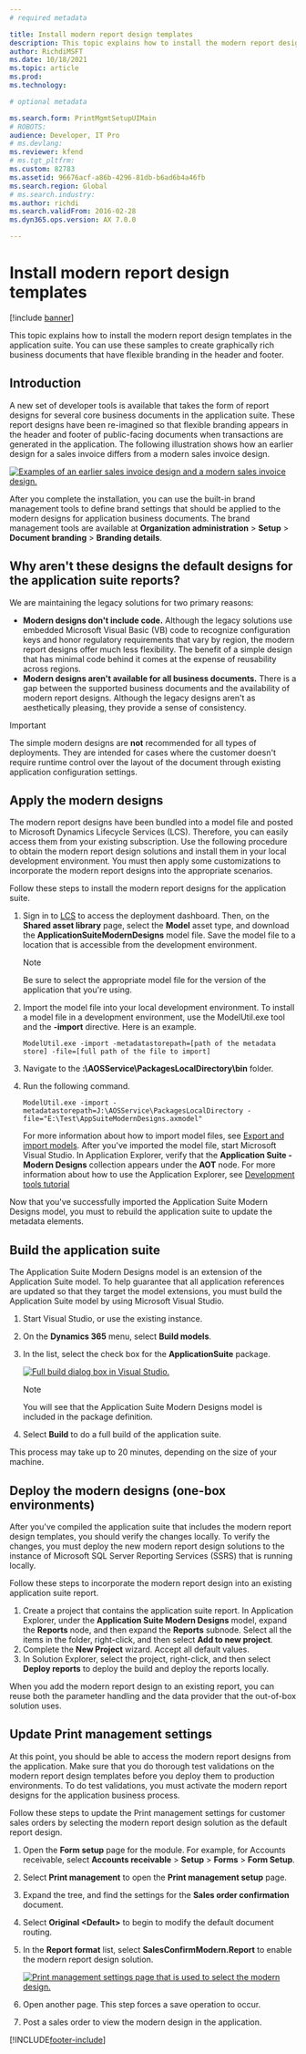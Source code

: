```yaml
---
# required metadata

title: Install modern report design templates
description: This topic explains how to install the modern report design templates in the application suite.
author: RichdiMSFT
ms.date: 10/18/2021
ms.topic: article
ms.prod: 
ms.technology: 

# optional metadata

ms.search.form: PrintMgmtSetupUIMain
# ROBOTS: 
audience: Developer, IT Pro
# ms.devlang: 
ms.reviewer: kfend
# ms.tgt_pltfrm: 
ms.custom: 82783
ms.assetid: 96676acf-a86b-4296-81db-b6ad6b4a46fb
ms.search.region: Global
# ms.search.industry: 
ms.author: richdi
ms.search.validFrom: 2016-02-28
ms.dyn365.ops.version: AX 7.0.0

---
```


# Install modern report design templates

[!include [banner](../includes/banner.md)]

This topic explains how to install the modern report design templates in the application suite. You can use these samples to create graphically rich business documents that have flexible branding in the header and footer.

## Introduction

A new set of developer tools is available that takes the form of report designs for several core business documents in the application suite. These report designs have been re-imagined so that flexible branding appears in the header and footer of public-facing documents when transactions are generated in the application. The following illustration shows how an earlier design for a sales invoice differs from a modern sales invoice design.

[![Examples of an earlier sales invoice design and a modern sales invoice design.](./media/design-comparison-1024x653.png)](./media/design-comparison.png)

After you complete the installation, you can use the built-in brand management tools to define brand settings that should be applied to the modern designs for application business documents. The brand management tools are available at **Organization administration** &gt; **Setup** &gt; **Document branding** &gt; **Branding details**.

## Why aren't these designs the default designs for the application suite reports?

We are maintaining the legacy solutions for two primary reasons:

- **Modern designs don't include code.** Although the legacy solutions use embedded Microsoft Visual Basic (VB) code to recognize configuration keys and honor regulatory requirements that vary by region, the modern report designs offer much less flexibility. The benefit of a simple design that has minimal code behind it comes at the expense of reusability across regions.
- **Modern designs aren't available for all business documents.** There is a gap between the supported business documents and the availability of modern report designs. Although the legacy designs aren't as aesthetically pleasing, they provide a sense of consistency.

> [!IMPORTANT]
> The simple modern designs are **not** recommended for all types of deployments. They are intended for cases where the customer doesn't require runtime control over the layout of the document through existing application configuration settings.

## Apply the modern designs

The modern report designs have been bundled into a model file and posted to Microsoft Dynamics Lifecycle Services (LCS). Therefore, you can easily access them from your existing subscription. Use the following procedure to obtain the modern report design solutions and install them in your local development environment. You must then apply some customizations to incorporate the modern report designs into the appropriate scenarios.

Follow these steps to install the modern report designs for the application suite.

1. Sign in to [LCS](https://lcs.dynamics.com/) to access the deployment dashboard. Then, on the **Shared asset library** page, select the **Model** asset type, and download the **ApplicationSuiteModernDesigns** model file. Save the model file to a location that is accessible from the development environment.

    > [!NOTE]
    > Be sure to select the appropriate model file for the version of the application that you're using.

2. Import the model file into your local development environment. To install a model file in a development environment, use the ModelUtil.exe tool and the **-import** directive. Here is an example.

    ```Console
    ModelUtil.exe -import -metadatastorepath=[path of the metadata store] -file=[full path of the file to import]
    ```

3. Navigate to the **<AOSservicedrive>:\\AOSService\\PackagesLocalDirectory\\bin** folder.
4. Run the following command.

    ```Console
    ModelUtil.exe -import -metadatastorepath=J:\AOSService\PackagesLocalDirectory -file="E:\Test\AppSuiteModernDesigns.axmodel"
    ```

    For more information about how to import model files, see [Export and import models](../dev-tools/models-export-import.md). After you've imported the model file, start Microsoft Visual Studio. In Application Explorer, verify that the **Application Suite - Modern Designs** collection appears under the **AOT** node. For more information about how to use the Application Explorer, see [Development tools tutorial](../dev-tools/introduction-visual-studio.md)

Now that you've successfully imported the Application Suite Modern Designs model, you must to rebuild the application suite to update the metadata elements.

## Build the application suite

The Application Suite Modern Designs model is an extension of the Application Suite model. To help guarantee that all application references are updated so that they target the model extensions, you must build the Application Suite model by using Microsoft Visual Studio.

1. Start Visual Studio, or use the existing instance.
2. On the **Dynamics 365** menu, select **Build models**.
3. In the list, select the check box for the **ApplicationSuite** package.

    [![Full build dialog box in Visual Studio.](./media/BuildAppSuite.png)](./media/BuildAppSuite.png)

    > [!NOTE]
    > You will see that the Application Suite Modern Designs model is included in the package definition.

4. Select **Build** to do a full build of the application suite.

This process may take up to 20 minutes, depending on the size of your machine.

## Deploy the modern designs (one-box environments)

After you've compiled the application suite that includes the modern report design templates, you should verify the changes locally. To verify the changes, you must deploy the new modern report design solutions to the instance of Microsoft SQL Server Reporting Services (SSRS) that is running locally.

Follow these steps to incorporate the modern report design into an existing application suite report.

1. Create a project that contains the application suite report. In Application Explorer, under the **Application Suite Modern Designs** model, expand the **Reports** node, and then expand the **Reports** subnode. Select all the items in the folder, right-click, and then select **Add to new project**.
2. Complete the **New Project** wizard. Accept all default values.
3. In Solution Explorer, select the project, right-click, and then select **Deploy reports** to deploy the build and deploy the reports locally.

When you add the modern report design to an existing report, you can reuse both the parameter handling and the data provider that the out-of-box solution uses.

## Update Print management settings

At this point, you should be able to access the modern report designs from the application. Make sure that you do thorough test validations on the modern report design templates before you deploy them to production environments. To do test validations, you must activate the modern report designs for the application business process.

Follow these steps to update the Print management settings for customer sales orders by selecting the modern report design solution as the default report design.

1. Open the **Form setup** page for the module. For example, for Accounts receivable, select **Accounts receivable** &gt; **Setup** &gt; **Forms** &gt; **Form Setup**.
2. Select **Print management** to open the **Print management setup** page.
3. Expand the tree, and find the settings for the **Sales order confirmation** document.
4. Select **Original &lt;Default&gt;** to begin to modify the default document routing.
5. In the **Report format** list, select **SalesConfirmModern.Report** to enable the modern report design solution.

    [![Print management settings page that is used to select the modern design.](./media/UpdatePrintMgtSettings.png)](./media/UpdatePrintMgtSettings.png)

6. Open another page. This step forces a save operation to occur.
7. Post a sales order to view the modern design in the application.


[!INCLUDE[footer-include](../../../includes/footer-banner.md)]

